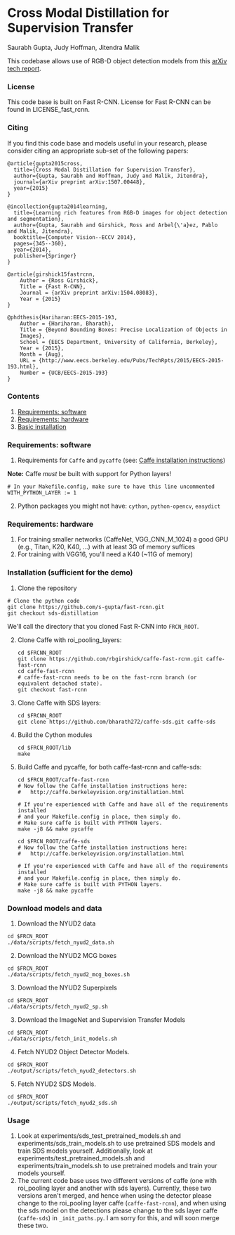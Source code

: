 # Cross Modal Distillation for Supervision Transfer
Saurabh Gupta, Judy Hoffman, Jitendra Malik

This codebase allows use of RGB-D object detection models from this [arXiv tech report](http://arxiv.org/abs/1507.00448). 

### License

This code base is built on Fast R-CNN. License for Fast R-CNN can be found in LICENSE_fast_rcnn.

### Citing 

If you find this code base and models useful in your research, please consider citing an appropriate sub-set of the following papers:

    @article{gupta2015cross,
      title={Cross Modal Distillation for Supervision Transfer},
      author={Gupta, Saurabh and Hoffman, Judy and Malik, Jitendra},
      journal={arXiv preprint arXiv:1507.00448},
      year={2015}
    }

    @incollection{gupta2014learning,
      title={Learning rich features from RGB-D images for object detection and segmentation},
      author={Gupta, Saurabh and Girshick, Ross and Arbel{\'a}ez, Pablo and Malik, Jitendra},
      booktitle={Computer Vision--ECCV 2014},
      pages={345--360},
      year={2014},
      publisher={Springer}
    }

    @article{girshick15fastrcnn,
        Author = {Ross Girshick},
        Title = {Fast R-CNN},
        Journal = {arXiv preprint arXiv:1504.08083},
        Year = {2015}
    }
    
    @phdthesis{Hariharan:EECS-2015-193,
    	Author = {Hariharan, Bharath},
        Title = {Beyond Bounding Boxes: Precise Localization of Objects in
        Images},
        School = {EECS Department, University of California, Berkeley},
        Year = {2015},
        Month = {Aug},
        URL = {http://www.eecs.berkeley.edu/Pubs/TechRpts/2015/EECS-2015-193.html},
       	Number = {UCB/EECS-2015-193}
    }

### Contents
1. [Requirements: software](#requirements-software)
2. [Requirements: hardware](#requirements-hardware)
3. [Basic installation](#installation-sufficient-for-the-demo)

### Requirements: software

1. Requirements for `Caffe` and `pycaffe` (see: [Caffe installation instructions](http://caffe.berkeleyvision.org/installation.html))

  **Note:** Caffe *must* be built with support for Python layers!

  ```make
  # In your Makefile.config, make sure to have this line uncommented
  WITH_PYTHON_LAYER := 1
  ```

2. Python packages you might not have: `cython`, `python-opencv`, `easydict`

### Requirements: hardware

1. For training smaller networks (CaffeNet, VGG_CNN_M_1024) a good GPU (e.g., Titan, K20, K40, ...) with at least 3G of memory suffices
2. For training with VGG16, you'll need a K40 (~11G of memory)

### Installation (sufficient for the demo)

1. Clone the repository
  ```Shell
  # Clone the python code
  git clone https://github.com/s-gupta/fast-rcnn.git
  git checkout sds-distillation
  ```
  We'll call the directory that you cloned Fast R-CNN into `FRCN_ROOT`. 

2. Clone Caffe with roi_pooling_layers:

    ```Shell
    cd $FRCNN_ROOT
    git clone https://github.com/rbgirshick/caffe-fast-rcnn.git caffe-fast-rcnn
    cd caffe-fast-rcnn
    # caffe-fast-rcnn needs to be on the fast-rcnn branch (or equivalent detached state).
    git checkout fast-rcnn
    ```
    
3. Clone Caffe with SDS layers:

    ```Shell
    cd $FRCNN_ROOT
    git clone https://github.com/bharath272/caffe-sds.git caffe-sds
    ```
    
3. Build the Cython modules
    ```Shell
    cd $FRCN_ROOT/lib
    make
    ```
    
4. Build Caffe and pycaffe, for both caffe-fast-rcnn and caffe-sds:
    ```Shell
    cd $FRCN_ROOT/caffe-fast-rcnn
    # Now follow the Caffe installation instructions here:
    #   http://caffe.berkeleyvision.org/installation.html

    # If you're experienced with Caffe and have all of the requirements installed
    # and your Makefile.config in place, then simply do.
    # Make sure caffe is built with PYTHON layers.
    make -j8 && make pycaffe
    
    cd $FRCN_ROOT/caffe-sds
    # Now follow the Caffe installation instructions here:
    #   http://caffe.berkeleyvision.org/installation.html

    # If you're experienced with Caffe and have all of the requirements installed
    # and your Makefile.config in place, then simply do.
    # Make sure caffe is built with PYTHON layers.
    make -j8 && make pycaffe
    ```
    
### Download models and data
1. Download the NYUD2 data

  ```Shell
  cd $FRCN_ROOT
  ./data/scripts/fetch_nyud2_data.sh
  ```
	
2. Download the NYUD2 MCG boxes

  ```Shell
  cd $FRCN_ROOT
  ./data/scripts/fetch_nyud2_mcg_boxes.sh
  ```
  
3. Download the NYUD2 Superpixels

  ```Shell
  cd $FRCN_ROOT
  ./data/scripts/fetch_nyud2_sp.sh
  ```

3. Download the ImageNet and Supervision Transfer Models 

  ```Shell
  cd $FRCN_ROOT
  ./data/scripts/fetch_init_models.sh
  ```

4. Fetch NYUD2 Object Detector Models.

  ```Shell
  cd $FRCN_ROOT
  ./output/scripts/fetch_nyud2_detectors.sh
  ```

5. Fetch NYUD2 SDS Models.

  ```Shell
  cd $FRCN_ROOT
  ./output/scripts/fetch_nyud2_sds.sh
  ```

### Usage

1. Look at experiments/sds_test_pretrained_models.sh and experiments/sds_train_models.sh to use pretrained SDS models and train SDS models yourself. Additionally, look at experiments/test_pretrained_models.sh and experiments/train_models.sh to use pretrained models and train your models yourself.
2. The current code base uses two different versions of caffe (one with roi_pooling layer and another with sds layers). Currently, these two versions aren't merged, and hence when using the detector please change to the roi_pooling layer caffe (``caffe-fast-rcnn``), and when using the sds model on the detections please change to the sds layer caffe (``caffe-sds``) in ``_init_paths.py``. I am sorry for this, and will soon merge these two.
